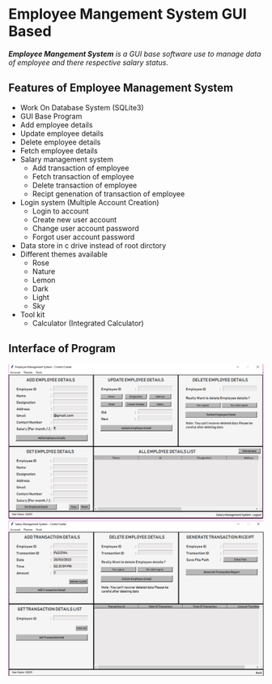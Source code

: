 # Employee Mangement System GUI Based

_**Employee Mangement System** is a GUI base software use to manage data of employee and there respective salary status._

## Features of Employee Management System

- Work On Database System (SQLite3)
- GUI Base Program
- Add employee details 
- Update employee details
- Delete employee details
- Fetch employee details
- Salary management system
    - Add transaction of employee
    - Fetch transaction of employee
    - Delete transaction of employee
    - Recipt genenation of transaction of employee
- Login system (Multiple Account Creation)
    - Login to account 
    - Create new user account 
    - Change user account password
    - Forgot user account password
- Data store in c drive instead of root dirctory
- Different themes available 
    - Rose 
    - Nature
    - Lemon
    - Dark
    - Light
    - Sky
- Tool kit 
    - Calculator (Integrated Calculator)

## Interface of Program
<img src="https://raw.githubusercontent.com/DeveloperSwastik/Employee-Mangement-System-GUI-Based/main/Snapshots/User%20Interface%20of%20Employee%20Management%20System%20-%20Control%20Center.png?token=GHSAT0AAAAAABTDOJFRKUCRVD33AWVV6VQQYSGZSRA" alt="Image">
<img src="https://raw.githubusercontent.com/DeveloperSwastik/Employee-Mangement-System-GUI-Based/main/Snapshots/User%20Interface%20of%20Salary%20Management%20System%20-%20Control%20Center.png?token=GHSAT0AAAAAABTDOJFRJAS52MMQDAUSX33AYSGZTZA" alt="Image">
